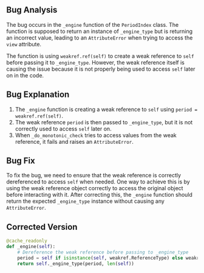 ## Bug Analysis
The bug occurs in the `_engine` function of the `PeriodIndex` class. The function is supposed to return an instance of `_engine_type` but is returning an incorrect value, leading to an `AttributeError` when trying to access the `view` attribute.

The function is using `weakref.ref(self)` to create a weak reference to `self` before passing it to `_engine_type`. However, the weak reference itself is causing the issue because it is not properly being used to access `self` later on in the code.

## Bug Explanation
1. The `_engine` function is creating a weak reference to `self` using `period = weakref.ref(self)`.
2. The weak reference `period` is then passed to `_engine_type`, but it is not correctly used to access `self` later on.
3. When `_do_monotonic_check` tries to access values from the weak reference, it fails and raises an `AttributeError`.

## Bug Fix
To fix the bug, we need to ensure that the weak reference is correctly dereferenced to access `self` when needed. One way to achieve this is by using the weak reference object correctly to access the original object before interacting with it. After correcting this, the `_engine` function should return the expected `_engine_type` instance without causing any `AttributeError`.

## Corrected Version
```python
@cache_readonly
def _engine(self):
    # Dereference the weak reference before passing to _engine_type
    period = self if isinstance(self, weakref.ReferenceType) else weakref.ref(self)()
    return self._engine_type(period, len(self))
```